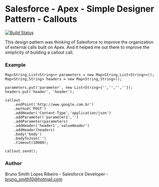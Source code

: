 # Salesforce - Apex - Simple Designer Pattern - Callouts

[![Build Status](https://travis-ci.org/joemccann/dillinger.svg?branch=master)](https://travis-ci.org/joemccann/dillinger)

This design pattern was thinking of Salesforce to improve the organization of external calls built on Apex. And it helped me out there to improve the simplicity of building a callout call.

### Example
```apex
Map<String,List<String>> parameters = new Map<String,List<String>>();
Map<String,String> headers = new Map<String,String>();

parameters.put('parameter', new List<String>{'','','',''});                
headers.put('header', 'header');

callout
    .endPoint('http://www.google.com.br')        	      
    .method('POST')            
    .addHeader('Content-Type','application/json')
    .addParameter('parameter1','')
    .addParameter(parameters)
    .addHeader('header1','valueHeader')
    .addHeader(headers)
    .body('body')
    .bodyToJson('')
    .timeout(10000);

callout.send();

```
### Author
Bruno Smith Lopes Ribeiro - Salesforce Developer - bruno_smith10@hotmail.com
